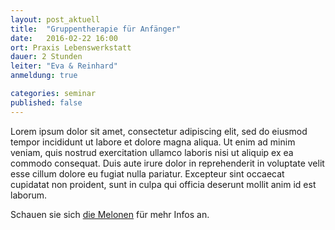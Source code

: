 ```yaml
---
layout: post_aktuell
title:  "Gruppentherapie für Anfänger"
date:   2016-02-22 16:00
ort: Praxis Lebenswerkstatt
dauer: 2 Stunden
leiter: "Eva & Reinhard"
anmeldung: true

categories: seminar
published: false
---
```

Lorem ipsum dolor sit amet, consectetur adipiscing elit, sed do eiusmod tempor incididunt ut labore et dolore magna aliqua. Ut enim ad minim veniam, quis nostrud exercitation ullamco laboris nisi ut aliquip ex ea commodo consequat. Duis aute irure dolor in reprehenderit in voluptate velit esse cillum dolore eu fugiat nulla pariatur. Excepteur sint occaecat cupidatat non proident, sunt in culpa qui officia deserunt mollit anim id est laborum.

Schauen sie sich [die Melonen][testlink] für mehr Infos an.

[testlink]: https://www.google.at/webhp#q=melonen
